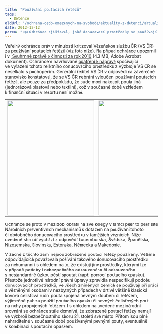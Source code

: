 ```yaml
---
title: "Používání poutacích řetězů"
tags:
  - Detence
oldUrl: "/ochrana-osob-omezenych-na-svobode/aktuality-z-detenci/aktuality-z-detenci-2012/pouzivani-poutacich-retezu/"
date: 2012-12-12
perex: "<p>Ochránce zjišťoval, jaké donucovací prostředky se používají v zahraničních věznicích. Poutací řetězy, které se používají u nás, v zahraničí považují za nehumánní.</p>"
---
```


<!-- imported from the old website -->

<p>Veřejný ochránce práv v minulosti kritizoval Vězeňskou službu ČR (VS ČR) za používání poutacích řetězů (viz foto níže). Na případ ochránce upozornil i v <a title="Otevření do nového okna" href="/uploads-import/zpravy_pro_poslaneckou_snemovnu/Souhrnna_zprava_VOP_2010.pdf" target="_blank"> Souhrnné zprávě o činnosti za rok 2010</a> (4.3 MB, Adobe Acrobat dokument). Ochráncem navrhované <a href="/uploads-import/STANOVISKA/ochrana_osob_omezenych_na_svobode/755-2010-MS-ZSO.pdf">opatření k nápravě</a> spočívající ve vyřazení tohoto reliktního donucovacího prostředku z výzbroje VS ČR se nesetkalo s pochopením. Generální ředitel VS ČR v odpovědi na závěrečné stanovisko konstatoval, že se VS ČR nebrání vyloučení používání poutacích řetězů, ale pouze za předpokladu, že bude moci nakoupit pouta jiná (jednorázová plastová nebo textilní), což v současné době vzhledem k finanční situaci v resortu není možné.</p><p></p><table summary="" cellpadding="0" cellspacing="0" rules="none" style="BORDER-BOTTOM: 0px; BORDER-LEFT: 0px; BORDER-TOP: 0px; BORDER-RIGHT: 0px"><tbody><tr><td><img src="/uploads-import/ochrana_osob/obrazky/pouta01.jpg" height="379" width="285" alt="" /></td><td><img src="/uploads-import/ochrana_osob/obrazky/pouta02.jpg" height="379" width="285" alt="" /></td></tr></tbody></table><p></p><p>Ochránce se proto v mezidobí obrátil na své kolegy v rámci peer to peer sítě Národních preventivních mechanismů s dotazem na používání tohoto či obdobného donucovacího prostředku v tamějších věznicích. Níže uvedené shrnutí vychází z odpovědí Lucemburska, Švédska, Španělska, Nizozemska, Slovinska, Estonska, Německa a Makedonie.</p><p>V žádné z těchto zemí nejsou zobrazené poutací řetězy používány. Většina odpovídajících považovala požívání takového donucovacího prostředku za nehumánní i s ohledem na to, že existují jiné prostředky, kterými lze v případě potřeby i nebezpečného odsouzeného či odsouzeného s nestandardně úzkou pěstí spoutat (např. pomocí poutacího opasku). Přestože jednotlivé národní právní úpravy zpravidla nespecifikují podobu donucovacích prostředků, ve všech zmíněných zemích se používají při práci s vězněnými osobami v nezbytných případech v drtivé většině klasická kovová čelisťová ruční pouta spojená pevným kloubem či řetězem, výjimečně pak za použití poutacího opasku či pevných čelisťových pout na nohy propojených řetězem. I s ohledem na uvedené mezinárodní srovnání se ochránce stále domnívá, že zobrazené poutací řetězy nemají ve výzbroji bezpečnostního sboru 21. století své místo. Přitom jsou plně nahraditelné v současné době používanými pevnými pouty, eventuálně v kombinaci s poutacím opaskem.</p><p> </p>
